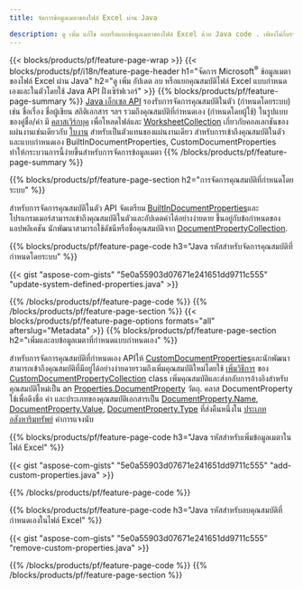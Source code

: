 ```yaml
---
title: จัดการข้อมูลเมตาของไฟล์ Excel ผ่าน Java

description: ดู เพิ่ม แก้ไข ลบหรือแยกข้อมูลเมตาของไฟล์ Excel ด้วย Java code . เพียงไม่กี่บรรทัด
---
```

{{< blocks/products/pf/feature-page-wrap >}}
{{< blocks/products/pf/i18n/feature-page-header h1="จัดการ Microsoft<sup>&reg;</sup> ข้อมูลเมตาของไฟล์ Excel ผ่าน Java" h2="ดู เพิ่ม อัปเดต ลบ หรือแยกคุณสมบัติไฟล์ Excel แบบกำหนดเองและในตัวโดยใช้ Java API ฝั่งเซิร์ฟเวอร์" >}}
{{% blocks/products/pf/feature-page-summary %}}
[Java เอ็กเซล API](/cells/java/) รองรับการจัดการคุณสมบัติในตัว (กำหนดโดยระบบ) เช่น ชื่อเรื่อง ชื่อผู้เขียน สถิติเอกสาร ฯลฯ รวมถึงคุณสมบัติที่กำหนดเอง (กำหนดโดยผู้ใช้) ในรูปแบบของคู่ชื่อ/ค่า มี [คลาสเวิร์กบุค](https://reference.aspose.com/cells/java/com.aspose.cells/Workbook) เพื่อโหลดไฟล์และ [WorksheetCollection](https://reference.aspose.com/cells/java/com.aspose.cells/WorksheetCollection) เกี่ยวกับคอลเลกชันของแผ่นงานเช่นเดียวกับ [ใบงาน](https://reference.aspose.com/cells/java/com.aspose.cells/Worksheet) สำหรับเป็นตัวแทนของแผ่นงานเดียว สำหรับการเข้าถึงคุณสมบัติในตัวและแบบกำหนดเอง BuiltInDocumentProperties, CustomDocumentProperties ทำให้กระบวนการนี้ง่ายขึ้นสำหรับการจัดการข้อมูลเมตา 
{{% /blocks/products/pf/feature-page-summary %}}

{{% blocks/products/pf/feature-page-section h2="การจัดการคุณสมบัติที่กำหนดโดยระบบ" %}}

สำหรับการจัดการคุณสมบัติในตัว API จัดเตรียม [BuiltInDocumentProperties](https://reference.aspose.com/cells/java/com.aspose.cells/worksheetcollection#BuiltInDocumentProperties)และโปรแกรมเมอร์สามารถเข้าถึงคุณสมบัติในตัวและอัปเดตค่าได้อย่างง่ายดาย ขึ้นอยู่กับข้อกำหนดของแอปพลิเคชัน นักพัฒนาสามารถใช้ดัชนีหรือชื่อคุณสมบัติจาก [DocumentPropertyCollection](https://reference.aspose.com/cells/java/com.aspose.cells/DocumentPropertyCollection). 

{{% blocks/products/pf/feature-page-code h3="Java รหัสสำหรับจัดการคุณสมบัติที่กำหนดโดยระบบ" %}}

{{< gist "aspose-com-gists" "5e0a55903d07671e241651dd9711c555" "update-system-defined-properties.java" >}}

{{% /blocks/products/pf/feature-page-code %}}
{{% /blocks/products/pf/feature-page-section %}}
{{< blocks/products/pf/feature-page-options formats="all" afterslug="Metadata" >}}
{{% blocks/products/pf/feature-page-section h2="เพิ่มและลบข้อมูลเมตาที่กำหนดแบบกำหนดเอง" %}}

สำหรับการจัดการคุณสมบัติที่กำหนดเอง APIให้ [CustomDocumentProperties](https://reference.aspose.com/cells/java/com.aspose.cells/worksheetcollection#CustomDocumentProperties)และนักพัฒนาสามารถเข้าถึงคุณสมบัติที่มีอยู่ได้อย่างง่ายดายรวมถึงเพิ่มคุณสมบัติใหม่โดยใช้ [เพิ่มวิธีการ](https://reference.aspose.com/cells/java/com.aspose.cells/customdocumentpropertycollection#add(java.lang.String,%20boolean)) ของ [CustomDocumentPropertyCollection](https://reference.aspose.com/cells/java/com.aspose.cells/CustomDocumentPropertyCollection) class เพิ่มคุณสมบัติและส่งกลับการอ้างอิงสำหรับคุณสมบัติใหม่เป็น an [Properties.DocumentProperty](https://reference.aspose.com/cells/java/com.aspose.cells/DocumentProperty) วัตถุ. คลาส DocumentProperty ใช้เพื่อดึงชื่อ ค่า และประเภทของคุณสมบัติเอกสารเป็น [DocumentProperty.Name](https://reference.aspose.com/cells/java/com.aspose.cells/documentproperty#Name), [DocumentProperty.Value](https://reference.aspose.com/cells/java/com.aspose.cells/documentproperty#Value),  [DocumentProperty.Type](https://reference.aspose.com/cells/java/com.aspose.cells/documentproperty#Type) ที่ส่งคืนหนึ่งใน [ประเภทอสังหาริมทรัพย์](https://reference.aspose.com/cells/java/com.aspose.cells/PropertyType) ค่าการแจงนับ 
 
{{% blocks/products/pf/feature-page-code h3="Java รหัสสำหรับเพิ่มข้อมูลเมตาในไฟล์ Excel" %}}

{{< gist "aspose-com-gists" "5e0a55903d07671e241651dd9711c555" "add-custom-properties.java" >}}

{{% /blocks/products/pf/feature-page-code %}}


{{% blocks/products/pf/feature-page-code h3="Java รหัสสำหรับลบคุณสมบัติที่กำหนดเองในไฟล์ Excel" %}}

{{< gist "aspose-com-gists" "5e0a55903d07671e241651dd9711c555" "remove-custom-properties.java" >}}

{{% /blocks/products/pf/feature-page-code %}}
{{% /blocks/products/pf/feature-page-section %}}
